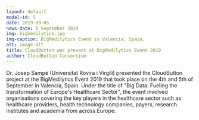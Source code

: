 ```yaml
---
layout: default
modal-id: 5 
date: 2019-09-05
news-date: 5 September 2019
img: bigmedilytics.jpg
img-caption: BigMedilytics Event in Valencia, Spain.
alt: image-alt
title: CloudButton was present at BigMedilytics Event 2019
author: CloudButton Consortium
---
```


<p>Dr. Josep Sampé (Universitat Rovira i Virgili) presented the CloudButton project at the BigMedilytics Event 2019 that took place on the 4th and 5th of September in Valencia, Spain. Under the title of "Big Data: Fueling the transformation of Europe's Healthcare Sector", the event involved organisations covering the key players in the healthcare sector such as healthcare providers, health technology companies, payers, research institutes and academia from across Europe.</p>
